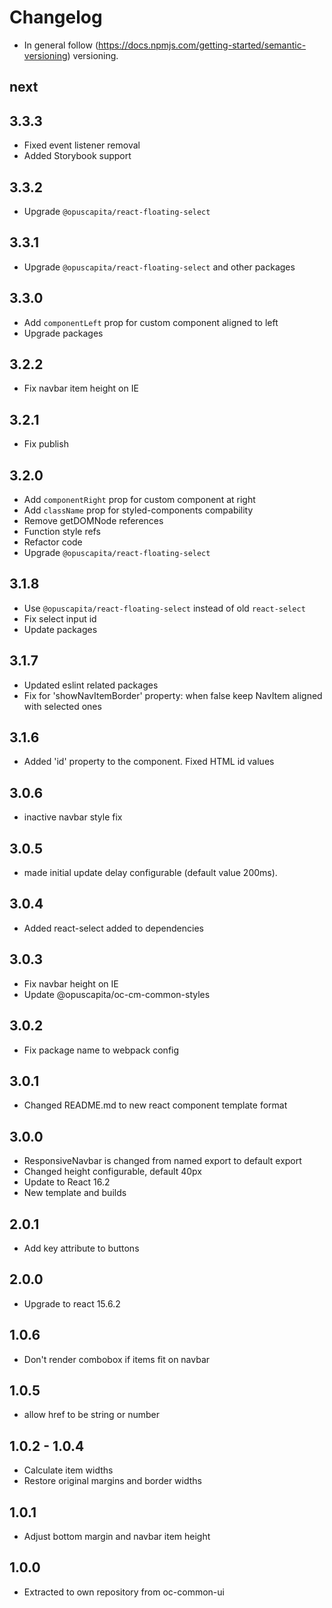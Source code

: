 # Changelog

* In general follow (https://docs.npmjs.com/getting-started/semantic-versioning) versioning.

## next

## 3.3.3
* Fixed event listener removal
* Added Storybook support

## 3.3.2
* Upgrade `@opuscapita/react-floating-select`

## 3.3.1
* Upgrade `@opuscapita/react-floating-select` and other packages

## 3.3.0
* Add `componentLeft` prop for custom component aligned to left
* Upgrade packages

## 3.2.2
* Fix navbar item height on IE

## 3.2.1
* Fix publish

## 3.2.0
* Add `componentRight` prop for custom component at right
* Add `className` prop for styled-components compability
* Remove getDOMNode references
* Function style refs
* Refactor code
* Upgrade `@opuscapita/react-floating-select`

## 3.1.8
* Use `@opuscapita/react-floating-select` instead of old `react-select`
* Fix select input id
* Update packages

## 3.1.7
* Updated eslint related packages
* Fix for 'showNavItemBorder' property: when false keep NavItem aligned with selected ones

## 3.1.6
* Added 'id' property to the component. Fixed HTML id values

## 3.0.6
* inactive navbar style fix

## 3.0.5
* made initial update delay configurable (default value 200ms).

## 3.0.4
* Added react-select added to dependencies

## 3.0.3
* Fix navbar height on IE
* Update @opuscapita/oc-cm-common-styles

## 3.0.2
* Fix package name to webpack config

## 3.0.1
* Changed README.md to new react component template format

## 3.0.0
* ResponsiveNavbar is changed from named export to default export
* Changed height configurable, default 40px
* Update to React 16.2
* New template and builds

## 2.0.1
* Add key attribute to buttons

## 2.0.0
* Upgrade to react 15.6.2

## 1.0.6

* Don't render combobox if items fit on navbar

## 1.0.5

* allow href to be string or number

## 1.0.2 - 1.0.4

* Calculate item widths
* Restore original margins and border widths

## 1.0.1

* Adjust bottom margin and navbar item height

## 1.0.0

* Extracted to own repository from oc-common-ui
